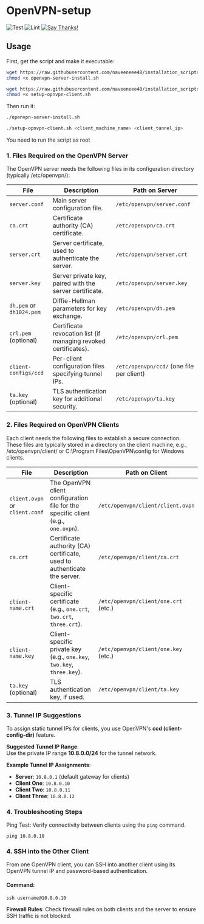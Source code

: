# OpenVPN-setup

![Test](https://github.com/angristan/openvpn-install/workflows/Test/badge.svg)
![Lint](https://github.com/angristan/openvpn-install/workflows/Lint/badge.svg)
[![Say Thanks!](https://img.shields.io/badge/Say%20Thanks-!-1EAEDB.svg)](https://saythanks.io/to/angristan)


## Usage

First, get the script and make it executable:

```bash
wget https://raw.githubusercontent.com/naveeneee48/installation_scripts/main/openvpn-installation/openvpn-server-install.sh &&
chmod +x openvpn-server-install.sh
```
```bash
wget https://raw.githubusercontent.com/naveeneee48/installation_scripts/main/openvpn-installation/setup-opnvpn-client.sh &&
chmod +x setup-opnvpn-client.sh
```

Then run it:
```sh
./openvpn-server-install.sh
```
```sh
./setup-opnvpn-client.sh <client_machine_name> <client_tunnel_ip>
```
You need to run the script as root

### 1. Files Required on the OpenVPN Server
The OpenVPN server needs the following files in its configuration directory (typically /etc/openvpn/):

| File                   | Description                                      | Path on Server                |
|------------------------|--------------------------------------------------|--------------------------------|
| `server.conf`          | Main server configuration file.                 | `/etc/openvpn/server.conf`    |
| `ca.crt`               | Certificate authority (CA) certificate.         | `/etc/openvpn/ca.crt`         |
| `server.crt`           | Server certificate, used to authenticate the server. | `/etc/openvpn/server.crt`     |
| `server.key`           | Server private key, paired with the server certificate. | `/etc/openvpn/server.key`     |
| `dh.pem` or `dh1024.pem` | Diffie-Hellman parameters for key exchange.   | `/etc/openvpn/dh.pem`         |
| `crl.pem` (optional)   | Certificate revocation list (if managing revoked certificates). | `/etc/openvpn/crl.pem`        |
| `client-configs/ccd`   | Per-client configuration files specifying tunnel IPs. | `/etc/openvpn/ccd/` (one file per client) |
| `ta.key` (optional)    | TLS authentication key for additional security. | `/etc/openvpn/ta.key`         |

### 2. Files Required on OpenVPN Clients
Each client needs the following files to establish a secure connection. These files are typically stored in a directory on the client machine, e.g., /etc/openvpn/client/ or C:\Program Files\OpenVPN\config for Windows clients.

| File                  | Description                                                    | Path on Client                     |
|-----------------------|----------------------------------------------------------------|-------------------------------------|
| `client.ovpn` or `client.conf` | The OpenVPN client configuration file for the specific client (e.g., `one.ovpn`). | `/etc/openvpn/client/client.ovpn`  |
| `ca.crt`              | Certificate authority (CA) certificate, used to authenticate the server. | `/etc/openvpn/client/ca.crt`       |
| `client-name.crt`     | Client-specific certificate (e.g., `one.crt`, `two.crt`, `three.crt`). | `/etc/openvpn/client/one.crt` (etc.) |
| `client-name.key`     | Client-specific private key (e.g., `one.key`, `two.key`, `three.key`). | `/etc/openvpn/client/one.key` (etc.) |
| `ta.key` (optional)   | TLS authentication key, if used.                              | `/etc/openvpn/client/ta.key`       |

### 3. Tunnel IP Suggestions

To assign static tunnel IPs for clients, you use OpenVPN's **ccd (client-config-dir)** feature.

**Suggested Tunnel IP Range**:  
Use the private IP range **10.8.0.0/24** for the tunnel network.

**Example Tunnel IP Assignments**:  
- **Server**: `10.8.0.1` (default gateway for clients)  
- **Client One**: `10.8.0.10`  
- **Client Two**: `10.8.0.11`  
- **Client Three**: `10.8.0.12`

### 4. Troubleshooting Steps
Ping Test: Verify connectivity between clients using the `ping` command.

`ping 10.8.0.10`

### 4. SSH into the Other Client

From one OpenVPN client, you can SSH into another client using its OpenVPN tunnel IP and password-based authentication.

#### Command:
`ssh username@10.8.0.10`

**Firewall Rules**: Check firewall rules on both clients and the server to ensure SSH traffic is not blocked.



